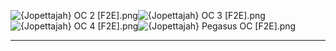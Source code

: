 ![{Jopettajah} OC 2 [F2E].png](https://raw.githubusercontent.com/Klokinator/FE-Repo/main/Portrait%20Repository/Spriting%20Community%20OC's%20(Grouped%20by%20Artist)/Jopettajah/%7BJopettajah%7D%20OC%202%20%5BF2E%5D.png "{Jopettajah} OC 2 [F2E].png")![{Jopettajah} OC 3 [F2E].png](https://raw.githubusercontent.com/Klokinator/FE-Repo/main/Portrait%20Repository/Spriting%20Community%20OC's%20(Grouped%20by%20Artist)/Jopettajah/%7BJopettajah%7D%20OC%203%20%5BF2E%5D.png "{Jopettajah} OC 3 [F2E].png")![{Jopettajah} OC 4 [F2E].png](https://raw.githubusercontent.com/Klokinator/FE-Repo/main/Portrait%20Repository/Spriting%20Community%20OC's%20(Grouped%20by%20Artist)/Jopettajah/%7BJopettajah%7D%20OC%204%20%5BF2E%5D.png "{Jopettajah} OC 4 [F2E].png")![{Jopettajah} Pegasus OC [F2E].png](https://raw.githubusercontent.com/Klokinator/FE-Repo/main/Portrait%20Repository/Spriting%20Community%20OC's%20(Grouped%20by%20Artist)/Jopettajah/%7BJopettajah%7D%20Pegasus%20OC%20%5BF2E%5D.png "{Jopettajah} Pegasus OC [F2E].png")



----

